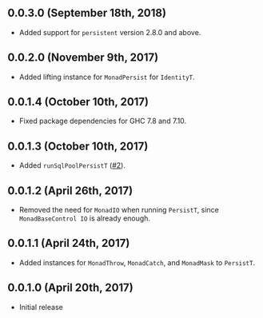 ## 0.0.3.0 (September 18th, 2018)

- Added support for `persistent` version 2.8.0 and above.

## 0.0.2.0 (November 9th, 2017)

- Added lifting instance for `MonadPersist` for `IdentityT`.

## 0.0.1.4 (October 10th, 2017)

- Fixed package dependencies for GHC 7.8 and 7.10.

## 0.0.1.3 (October 10th, 2017)

- Added `runSqlPoolPersistT` ([#2](https://github.com/cjdev/monad-persist/pull/2)).

## 0.0.1.2 (April 26th, 2017)

- Removed the need for `MonadIO` when running `PersistT`, since `MonadBaseControl IO` is already enough.

## 0.0.1.1 (April 24th, 2017)

- Added instances for `MonadThrow`, `MonadCatch`, and `MonadMask` to `PersistT`.

## 0.0.1.0 (April 20th, 2017)

- Initial release
